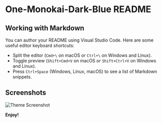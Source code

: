 # One-Monokai-Dark-Blue README

## Working with Markdown

You can author your README using Visual Studio Code. Here are some useful editor keyboard shortcuts:

* Split the editor (`Cmd+\` on macOS or `Ctrl+\` on Windows and Linux).
* Toggle preview (`Shift+Cmd+V` on macOS or `Shift+Ctrl+V` on Windows and Linux).
* Press `Ctrl+Space` (Windows, Linux, macOS) to see a list of Markdown snippets.

## Screenshots
![Theme Screenshot](https://raw.githubusercontent.com/Yangnaan/vscode-one-monokai-dark-blue/main/screenshort1.png)



**Enjoy!**
